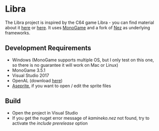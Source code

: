 # Libra
The Libra project is inspired by the C64 game Libra - you can find material about it [here](http://www.gamebase64.com/game.php?h=0&id=4371) or [here](https://www.youtube.com/watch?v=8KfHnlf-Nso). It uses [MonoGame](http://www.monogame.net) and a fork of [Nez](https://github.com/KamiNeko/Nez) as underlying frameworks. 

## Development Requirements
* Windows (MonoGame supports multiple OS, but I only test on this one, so there is no guarantee it will work on Mac or Linux)
* MonoGame 3.5.1
* Visual Studio 2017
* OpenAL (download [here](https://www.openal.org/downloads/))
* [Aseprite](https://github.com/aseprite/aseprite), if you want to open / edit the sprite files

## Build
* Open the project in Visual Studio
* If you get the nuget error message of *kamineko.nez* not found, try to activate the *include prerelease* option
